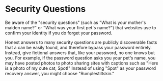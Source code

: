 [Title]: # (Security Questions)
[Difficulty]: # (Beginner)
[Order]: # (8)

# Security Questions

Be aware of the "security questions" (such as "What is your mother's maiden name?" or "What was your first pet's name?") that websites use to confirm your identity if you do forget your password.

Honest answers to many security questions are publicly discoverable facts that a can be easily found, and therefore bypass your password entirely. Instead, give fictional answers that, like your password, no one knows but you. For example, if the password question asks you your pet's name, you may have posted photos to photo sharing sites with captions such as "Here is a photo of my cute cat, Spot!" Instead of using "Spot" as your password recovery answer, you might choose "Rumplestiltskin."